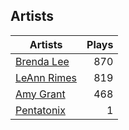 ## Artists
Artists | Plays 
----- | -----: 
[Brenda Lee](/artists/brenda-lee-18115) | 870
[LeAnn Rimes](/artists/leann-rimes-122380) | 819
[Amy Grant](/artists/amy-grant-3053) | 468
[Pentatonix](/artists/pentatonix-655231) | 1

